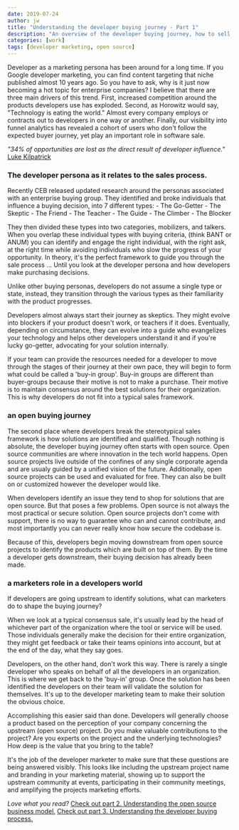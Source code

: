 ```yaml
---
date: 2019-07-24
author: jw
title: "Understanding the developer buying journey - Part 1"
description: "An overview of the developer buying journey, how to sell to software developers, and the developer marketer's role in the sales process."
categories: [work]
tags: [developer marketing, open source]
---
```

Developer as a marketing persona has been around for a long time. If you Google developer marketing, you can find content targeting that niche published almost 10 years ago. So you have to ask, why is it just now becoming a hot topic for enterprise companies? I believe that there are three main drivers of this trend. First, increased competition around the products developers use has exploded. Second, as Horowitz would say, "Technology is eating the world." Almost every company employs or contracts out to developers in one way or another. Finally, our visibility into funnel analytics has revealed a cohort of users who don't follow the expected buyer journey, yet play an important role in software sale.

<em>"34% of opportunities are lost as the direct result of developer influence."</em> <a href="https://www.youtube.com/watch?v=OF8bDgoLOkw">Luke Kilpatrick</a>

<h3>The developer persona as it relates to the sales process.</h3> 
Recently CEB released updated research around the personas associated with an enterprise buying group. They identified and broke individuals that influence a buying decision, into 7 different types:
- The Go-Getter
- The Skeptic
- The Friend
- The Teacher 
- The Guide
- The Climber
- The Blocker

They then divided these types into two categories, mobilizers, and talkers. When you overlap these individual types with buying criteria, (think BANT or ANUM) you can identify and engage the right individual, with the right ask, at the right time while avoiding individuals who slow the progress of your opportunity. In theory, it's the perfect framework to guide you through the sale process ... Until you look at the developer persona and how developers make purchasing decisions. 

Unlike other buying personas, developers do not assume a single type or state, instead, they transition through the various types as their familiarity with the product progresses. 

Developers almost always start their journey as skeptics. They might evolve into blockers if your product doesn't work, or teachers if it does. Eventually, depending on circumstance, they can evolve into a guide who evangelizes your technology and helps other developers understand it and if you're lucky go-getter, advocating for your solution internally. 

If your team can provide the resources needed for a developer to move through the stages of their journey at their own pace, they will begin to form what could be called a 'buy-in group'. Buy-in groups are different than buyer-groups because their motive is not to make a purchase. Their motive is to maintain consensus around the best solutions for their organization. This is why developers do not fit into a typical sales framework.

<h3>an open buying journey</h3>
The second place where developers break the stereotypical sales framework is how solutions are identified and qualified. Though nothing is absolute, the developer buying journey often starts with open source.  Open source communities are where innovation in the tech world happens. Open source projects live outside of the confines of any single corporate agenda and are usualy guided by a unified vision of the future. Additionally, open source projects can be used and evaluated for free. They can also be built on or customized however the developer would like. 

When developers identify an issue they tend to shop for solutions that are open source. But that poses a few problems. Open source is not always the most practical or secure solution. Open source projects don't come with support, there is no way to guarantee who can and cannot contribute, and most importantly you can never really know how secure the codebase is. 

Because of this, developers begin moving downstream from open source projects to identify the products which are built on top of them. By the time a developer gets downstream, their buying decision has already been made. 

<h3>a marketers role in a developers world</h3>
If developers are going upstream to identify solutions, what can marketers do to shape the buying journey? 

When we look at a typical consensus sale, it's usually lead by the head of whichever part of the organization where the tool or service will be used. Those individuals generally make the decision for their entire organization, they might get feedback or take their teams opinions into account, but at the end of the day, what they say goes. 

Developers, on the other hand, don't work this way.  There is rarely a single developer who speaks on behalf of all the developers in an organization. This is where we get back to the 'buy-in' group. Once the solution has been identified the developers on their team will validate the solution for themselves. It's up to the developer marketing team to make their solution the obvious choice. 

Accomplishing this easier said than done. Developers will generally choose a product based on the perception of your company concerning the upstream (open source) project. Do you make valuable contributions to the project? Are you experts on the project and the underlying technologies? How deep is the value that you bring to the table?

It's the job of the developer marketer to make sure that these questions are being answered visibly. This looks like including the upstream project name and branding in your marketing material, showing up to support the upstream community at events, participating in their community meetings, and amplifying the projects marketing efforts. 

<em>Love what you read?</em> 
<a href="https://jesse-williams.com/opensource-developer-buying-journey">Check out part 2. Understanding the open source business model.</a>
<a href="https://jesse-williams.com/developers-and-bant">Check out part 3. Understanding the developer buying process.</a>